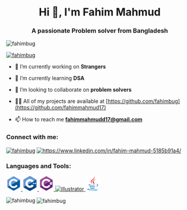 <h1 align="center">Hi 👋, I'm Fahim Mahmud</h1>
<h3 align="center">A passionate Problem solver from Bangladesh</h3>

<p align="left"> <img src="https://komarev.com/ghpvc/?username=fahimbug&label=Profile%20views&color=0e75b6&style=flat" alt="fahimbug" /> </p>

<p align="left"> <a href="https://github.com/ryo-ma/github-profile-trophy"><img src="https://github-profile-trophy.vercel.app/?username=fahimbug" alt="fahimbug" /></a> </p>

- 🔭 I’m currently working on **Strangers**

- 🌱 I’m currently learning **DSA**

- 👯 I’m looking to collaborate on **problem solvers**

- 👨‍💻 All of my projects are available at [https://github.com/fahimbug](https://github.com/fahimmahmud17)

- 📫 How to reach me **fahimmahmudd17@gmail.com**

<h3 align="left">Connect with me:</h3>
<p align="left">
<a href="https://dev.to/fahimbug" target="blank"><img align="center" src="https://raw.githubusercontent.com/rahuldkjain/github-profile-readme-generator/master/src/images/icons/Social/devto.svg" alt="fahimbug" height="30" width="40" /></a>
<a href="https://linkedin.com/in/https://www.linkedin.com/in/fahim-mahmud-5185b91a4/" target="blank"><img align="center" src="https://raw.githubusercontent.com/rahuldkjain/github-profile-readme-generator/master/src/images/icons/Social/linked-in-alt.svg" alt="https://www.linkedin.com/in/fahim-mahmud-5185b91a4/" height="30" width="40" /></a>
</p>

<h3 align="left">Languages and Tools:</h3>
<p align="left"> <a href="https://www.cprogramming.com/" target="_blank" rel="noreferrer"> <img src="https://raw.githubusercontent.com/devicons/devicon/master/icons/c/c-original.svg" alt="c" width="40" height="40"/> </a> <a href="https://www.w3schools.com/cpp/" target="_blank" rel="noreferrer"> <img src="https://raw.githubusercontent.com/devicons/devicon/master/icons/cplusplus/cplusplus-original.svg" alt="cplusplus" width="40" height="40"/> </a> <a href="https://www.w3schools.com/cs/" target="_blank" rel="noreferrer"> <img src="https://raw.githubusercontent.com/devicons/devicon/master/icons/csharp/csharp-original.svg" alt="csharp" width="40" height="40"/> </a> <a href="https://www.adobe.com/in/products/illustrator.html" target="_blank" rel="noreferrer"> <img src="https://www.vectorlogo.zone/logos/adobe_illustrator/adobe_illustrator-icon.svg" alt="illustrator" width="40" height="40"/> </a> <a href="https://www.java.com" target="_blank" rel="noreferrer"> <img src="https://raw.githubusercontent.com/devicons/devicon/master/icons/java/java-original.svg" alt="java" width="40" height="40"/> </a> </p>

<p><img align="left" src="https://github-readme-stats.vercel.app/api/top-langs?username=fahimbug&show_icons=true&locale=en&layout=compact" alt="fahimbug" /></p>

<p>&nbsp;<img align="center" src="https://github-readme-stats.vercel.app/api?username=fahimbug&show_icons=true&locale=en" alt="fahimbug" /></p>
